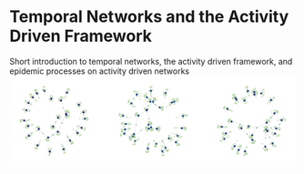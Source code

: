 # Temporal Networks and the Activity Driven Framework

Short introduction to temporal networks, the activity driven framework, and epidemic processes on activity driven networks
![alt text](./img.png)
